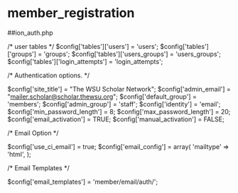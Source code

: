 # member_registration

##ion_auth.php

/* user tables */
$config['tables']['users']           = 'users';
$config['tables']['groups']          = 'groups';
$config['tables']['users_groups']    = 'users_groups';
$config['tables']['login_attempts']  = 'login_attempts';



/* Authentication options. */

$config['site_title']                 = "The WSU Scholar Network"; 
$config['admin_email']                = "mailer.scholar@scholar.thewsu.org"; 
$config['default_group']              = 'members';
$config['admin_group']                = 'staff'; 
$config['identity']                   = 'email'; 
$config['min_password_length']        = 8;
$config['max_password_length']        = 20;
$config['email_activation']           = TRUE;
$config['manual_activation']          = FALSE;



/* Email Option */

$config['use_ci_email'] = true;
$config['email_config'] = array(
	'mailtype' => 'html',
);


/* Email Templates */

$config['email_templates'] = 'member/email/auth/';

